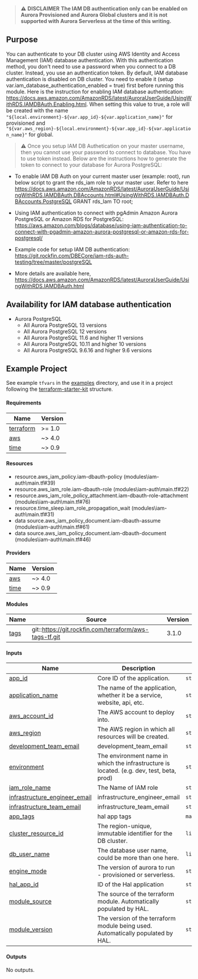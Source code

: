 
> :warning: **DISCLAIMER** **The IAM DB authentication only can be enabled on Aurora Provisioned and Aurora Global clusters and it is not supported with Aurora Serverless at the time of this writing.**

## Purpose

You can authenticate to your DB cluster using AWS Identity and Access Management (IAM) database authentication. With this authentication method, you don't need to use a password when you connect to a DB cluster. Instead, you use an authentication token.
By default, IAM database authentication is disabled on DB cluster.  You need to enable it (setup var.iam\_database\_authentication\_enabled = true) first before running this module. Here is the instruction for enabling IAM database authentication: https://docs.aws.amazon.com/AmazonRDS/latest/AuroraUserGuide/UsingWithRDS.IAMDBAuth.Enabling.html. When setting this value to true, a role will be created with the name `"${local.environment}-${var.app_id}-${var.application_name}"` for provisioned and  `"${var.aws_region}-${local.environment}-${var.app_id}-${var.application_name}"` for global.


> :warning: Once you setup IAM DB Authetication on your master username, then you cannot use your password to connect to database. You have to use token instead. Below are the instructions how to generate the token to connect to your database for Aurora PostgreSQL:
- To enable IAM DB Auth on your current master user (example: root), run below script to grant the rds_iam role to your master user. Refer to here https://docs.aws.amazon.com/AmazonRDS/latest/AuroraUserGuide/UsingWithRDS.IAMDBAuth.DBAccounts.html#UsingWithRDS.IAMDBAuth.DBAccounts.PostgreSQL 
  GRANT rds_Iam TO root;
- Using IAM authentication to connect with pgAdmin Amazon Aurora PostgreSQL or Amazon RDS for PostgreSQL: https://aws.amazon.com/blogs/database/using-iam-authentication-to-connect-with-pgadmin-amazon-aurora-postgresql-or-amazon-rds-for-postgresql/  
- Example code for setup IAM DB authentication: https://git.rockfin.com/DBECore/iam-rds-auth-testing/tree/master/postgreSQL
    

- More details are available here, https://docs.aws.amazon.com/AmazonRDS/latest/AuroraUserGuide/UsingWithRDS.IAMDBAuth.html

## Availability for IAM database authentication
- Aurora PostgreSQL
    - All Aurora PostgreSQL 13 versions
    - All Aurora PostgreSQL 12 versions
    - All Aurora PostgreSQL 11.6 and higher 11 versions
    - All Aurora PostgreSQL 10.11 and higher 10 versions
    - All Aurora PostgreSQL 9.6.16 and higher 9.6 versions

## Example Project

See example `tfvars` in the [examples](../../examples) directory, and use it in a project following the
[terraform-starter-kit](https://git.rockfin.com/terraform/terraform-starter-kit) structure.

<!-- BEGIN_TF_DOCS -->


#### Requirements

| Name | Version |
|------|---------|
| <a name="requirement_terraform"></a> [terraform](#requirement\_terraform) | >= 1.0 |
| <a name="requirement_aws"></a> [aws](#requirement\_aws) | ~> 4.0 |
| <a name="requirement_time"></a> [time](#requirement\_time) | ~> 0.9 |

#### Resources

- resource.aws_iam_policy.iam-dbauth-policy (modules\iam-auth\main.tf#39)
- resource.aws_iam_role.iam-dbauth-role (modules\iam-auth\main.tf#22)
- resource.aws_iam_role_policy_attachment.iam-dbauth-role-attachment (modules\iam-auth\main.tf#76)
- resource.time_sleep.iam_role_propagation_wait (modules\iam-auth\main.tf#31)
- data source.aws_iam_policy_document.iam-dbauth-assume (modules\iam-auth\main.tf#61)
- data source.aws_iam_policy_document.iam-dbauth-document (modules\iam-auth\main.tf#46)

#### Providers

| Name | Version |
|------|---------|
| <a name="provider_aws"></a> [aws](#provider\_aws) | ~> 4.0 |
| <a name="provider_time"></a> [time](#provider\_time) | ~> 0.9 |

#### Modules

| Name | Source | Version |
|------|--------|---------|
| <a name="module_tags"></a> [tags](#module\_tags) | git::https://git.rockfin.com/terraform/aws-tags-tf.git | 3.1.0 |

#### Inputs

| Name | Description | Type | Default | Required |
|------|-------------|------|---------|:--------:|
| <a name="input_app_id"></a> [app\_id](#input\_app\_id) | Core ID of the application. | `string` | n/a | yes |
| <a name="input_application_name"></a> [application\_name](#input\_application\_name) | The name of the application, whether it be a service, website, api, etc. | `string` | n/a | yes |
| <a name="input_aws_account_id"></a> [aws\_account\_id](#input\_aws\_account\_id) | The AWS account to deploy into. | `string` | n/a | yes |
| <a name="input_aws_region"></a> [aws\_region](#input\_aws\_region) | The AWS region in which all resources will be created. | `string` | n/a | yes |
| <a name="input_development_team_email"></a> [development\_team\_email](#input\_development\_team\_email) | development\_team\_email | `string` | n/a | yes |
| <a name="input_environment"></a> [environment](#input\_environment) | The environment name in which the infrastructure is located. (e.g. dev, test, beta, prod) | `string` | n/a | yes |
| <a name="input_iam_role_name"></a> [iam\_role\_name](#input\_iam\_role\_name) | The Name of IAM role | `string` | n/a | yes |
| <a name="input_infrastructure_engineer_email"></a> [infrastructure\_engineer\_email](#input\_infrastructure\_engineer\_email) | infrastructure\_engineer\_email | `string` | n/a | yes |
| <a name="input_infrastructure_team_email"></a> [infrastructure\_team\_email](#input\_infrastructure\_team\_email) | infrastructure\_team\_email | `string` | n/a | yes |
| <a name="input_app_tags"></a> [app\_tags](#input\_app\_tags) | hal app tags | `map(string)` | `{}` | no |
| <a name="input_cluster_resource_id"></a> [cluster\_resource\_id](#input\_cluster\_resource\_id) | The region-unique, immutable identifier for the DB cluster. | `list(string)` | `[]` | no |
| <a name="input_db_user_name"></a> [db\_user\_name](#input\_db\_user\_name) | The database user name, could be more than one here. | `list(string)` | `[]` | no |
| <a name="input_engine_mode"></a> [engine\_mode](#input\_engine\_mode) | The version of aurora to run - provisioned or serverless. | `string` | `"provisioned"` | no |
| <a name="input_hal_app_id"></a> [hal\_app\_id](#input\_hal\_app\_id) | ID of the Hal application | `string` | `null` | no |
| <a name="input_module_source"></a> [module\_source](#input\_module\_source) | The source of the terraform module.  Automatically populated by HAL. | `string` | `null` | no |
| <a name="input_module_version"></a> [module\_version](#input\_module\_version) | The version of the terraform module being used.  Automatically populated by HAL. | `string` | `null` | no |

#### Outputs

No outputs.

<!-- END_TF_DOCS -->